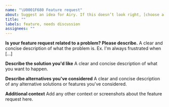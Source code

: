 ```yaml
---
name: "\U0001F680 Feature request"
about: Suggest an idea for Airy. If this doesn’t look right, [choose a different type](https://github.com/airyhq/airy/issues/new/choose).
title: ""
labels: feature, needs discussion
assignees: ""
---
```


**Is your feature request related to a problem? Please describe.**
A clear and concise description of what the problem is. Ex. I'm always frustrated when [...]

**Describe the solution you'd like**
A clear and concise description of what you want to happen.

**Describe alternatives you've considered**
A clear and concise description of any alternative solutions or features you've considered.

**Additional context**
Add any other context or screenshots about the feature request here.
